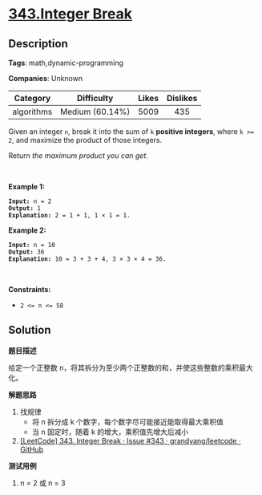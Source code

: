 # [343.Integer Break](https://leetcode.com/problems/integer-break/description/)

## Description

**Tags**: math,dynamic-programming

**Companies**: Unknown

|  Category  |   Difficulty    | Likes | Dislikes |
| :--------: | :-------------: | :---: | :------: |
| algorithms | Medium (60.14%) | 5009  |   435    |

<p>Given an integer <code>n</code>, break it into the sum of <code>k</code> <strong>positive integers</strong>, where <code>k &gt;= 2</code>, and maximize the product of those integers.</p>
<p>Return <em>the maximum product you can get</em>.</p>
<p>&nbsp;</p>
<p><strong class="example">Example 1:</strong></p>
<pre><code><strong>Input:</strong> n = 2
<strong>Output:</strong> 1
<strong>Explanation:</strong> 2 = 1 + 1, 1 &times; 1 = 1.</code></pre>
<p><strong class="example">Example 2:</strong></p>
<pre><code><strong>Input:</strong> n = 10
<strong>Output:</strong> 36
<strong>Explanation:</strong> 10 = 3 + 3 + 4, 3 &times; 3 &times; 4 = 36.</code></pre>
<p>&nbsp;</p>
<p><strong>Constraints:</strong></p>
<ul>
  <li><code>2 &lt;= n &lt;= 58</code></li>
</ul>

## Solution

**题目描述**

给定一个正整数 n，将其拆分为至少两个正整数的和，并使这些整数的乘积最大化。

**解题思路**

1. 找规律
   - 将 n 拆分成 k 个数字，每个数字尽可能接近能取得最大乘积值
   - 当 n 固定时，随着 k 的增大，乘积值先增大后减小
2. [[LeetCode] 343. Integer Break · Issue #343 · grandyang/leetcode · GitHub](https://github.com/grandyang/leetcode/issues/343)

**测试用例**

1. n = 2 或 n = 3

